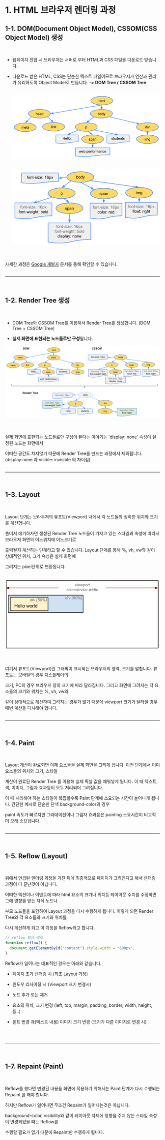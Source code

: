 # 1. HTML 브라우저 렌더링 과정

## 1-1. DOM(Document Object Model), CSSOM(CSS Object Model) 생성

<br />

- 웹페이지 진입 시 브라우저는 서버로 부터 HTML과 CSS 파일을 다운로드 받습니다.

- 다운로드 받은 HTML, CSS는 단순한 텍스트 파일이므로 브라우저가 연산과 관리가 유리하도록 Object Model로 만듭니다. <b>-> DOM Tree / CSSOM Tree</b><br /><br />
  <div style="text-align:center">
    <img src="./1/1_1.png">
  </div>
  <br />
  <br />
  <div style="text-align:center">
    <img src="./1/1_2.png">
  </div>
  <br />
  <br />
자세한 과정은 <a href="https://developers.google.com/web/fundamentals/performance/critical-rendering-path/constructing-the-object-model?hl=ko" target="_blank">Google 개발자</a> 문서를 통해 확인할 수 있습니다.
  <br />
  <br />

---

<br />

## 1-2. Render Tree 생성

<br />

- DOM Tree와 CSSOM Tree를 이용해서 Render Tree를 생성합니다. (DOM Tree + CSSOM Tree)

- <b>실제 화면에 표현되는 노드들로만 구성</b>됩니다.

<div style="text-align:center">
  <img src="./1/1_3.png">
</div>
<br />
<br />

실제 화면에 표현되는 노드들로만 구성이 된다는 이야기는 'display: none' 속성이 설정된 노드는 화면에서

어떠한 공간도 차지않기 때문에 Render Tree를 만드는 과정에서 제외됩니다. (display:none 과 visible: invisible 의 차이점)
<br />
<br />

---

<br />

## 1-3. Layout

<br />

Layout 단계는 브라우저의 뷰포트(Viewport) 내에서 각 노드들의 정확한 위치와 크기를 계산합니다.

풀어서 얘기하자면 생성된 Render Tree 노드들이 가지고 있는 스타일과 속성에 따라서 브라우저 화면의 어느위치에 어느크기로

출력될지 계산하는 단계라고 할 수 있습니다. Layout 단계를 통해 %, vh, vw와 같이 상대적인 위치, 크기 속성은 실제 화면에

그려지는 pixel단위로 변환됩니다.
<br />
<br />

<div style="text-align:center">
  <img src="./1/1_4.png">
</div>
<br />
<br />

여기서 뷰포트(Viewport)란 그래픽이 표시되는 브라우저의 영역, 크기를 말합니다. 뷰포트는 모바일의 경우 디스플레이의

크기, PC의 경우 브라우저 창의 크기에 따라 달라집니다. 그리고 화면에 그려지는 각 요소들의 크기와 위치는 %, vh, vw와

같이 상대적으로 계산하여 그려지는 경우가 많기 때문에 viewport 크기가 달라질 경우 매번 계산을 다시해야 합니다.
<br />
<br />

---

<br />

## 1-4. Paint

<br />

Layout 계산이 완료되면 이제 요소들을 실제 화면을 그리게 됩니다. 이전 단계에서 이미 요소들의 위치와 크기, 스타일

계산이 완료된 Render Tree 를 이용해 실제 픽셀 값을 채워넣게 됩니다. 이 때 텍스트, 색, 이미지, 그림자 효과등이 모두 처리되어 그려집니다.

이 때 처리해야 하는 스타일이 복잡할수록 Paint 단계에 소요되는 시간이 늘어나게 됩니다. 간단한 예시로 단순한 단색 background-color의 경우

paint 속도가 빠르지만 그라데이션이나 그림자 효과등은 painting 소요시간이 비교적 더 오래 소요됩니다.
<br />
<br />

---

<br />

## 1-5. Reflow (Layout)

<br />

위에서 언급된 렌더링 과정을 거친 뒤에 최종적으로 페이지가 그려진다고 해서 렌더링 과정이 다 끝난것이 아닙니다.

어떠한 액션이나 이벤트에 따라 html 요소의 크기나 위치등 레이아웃 수치를 수정하면 그에 영향을 받는 자식 노드나

부모 노드들을 포함하여 Layout 과정을 다시 수행하게 됩니다. 이렇게 되면 Render Tree와 각 요소들의 크기와 위치를

다시 계산하게 되고 이 과정을 Reflow라고 합니다.

```js
// reflow 발생 예제
function reflow() {
  document.getElementById("content").style.width = "600px";
}
```

Reflow가 일어나는 대표적인 경우는 아래와 같습니다.

- 페이지 초기 렌더링 시 (최초 Layout 과정)

- 윈도우 리사이징 시 (Viewport 크기 변경시)

- 노드 추가 또는 제거

- 요소의 위치, 크기 변경 (left, top, margin, padding, border, width, height, 등..)

- 폰트 변경 과(텍스트 내용) 이미지 크기 변경 (크기가 다른 이미지로 변경 시)

<br />
<br />

---

<br />

## 1-7. Repaint (Paint)

<br />

Reflow를 했다면 변경된 내용을 화면에 적용하기 위해서는 Paint 단계가 다시 수행되는 Repaint 를 해야 합니다.

하지만 Reflow가 일어나면 무조건 Repaint가 일어나는것은 아닙니다.

background-color, visibility와 같이 레이아웃 자체에 영향을 주지 않는 스타일 속성이 변경되었을 때는 Reflow를

수행할 필요가 없기 때문에 Repaint만 수행하게 됩니다.
